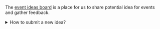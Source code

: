 <div class="lead">

The [event ideas board](https://creatorsgarten.org/ideas) is a place for us to share potential idea for events and gather feedback.

</div>

<details><summary>How to submit a new idea?</summary>

TBW

</details>
